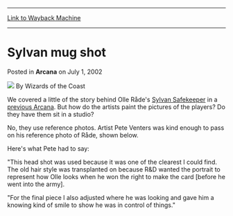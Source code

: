 
---
[Link to Wayback Machine](https://web.archive.org/web/20211201134406/https://magic.wizards.com/en/articles/archive/arcana/sylvan-mug-shot-2002-07-01)

[_metadata_:author]:- "Wizards of the Coast"
[_metadata_:description]:- "We covered a little of the story behind Olle Råde's Sylvan Safekeeper in a previous Arcana. But how do the artists paint the pictures of the players? Do they have them sit in a studio? No, they use reference photos. Artist Pete Venters was kind enough to pass on his reference photo of Råde, shown below. Here's what Pete had to say: `This head shot was used because it was one"
[_metadata_:generator]:- "Drupal 7 (http://drupal.org)"
[_metadata_:node]:- "698661"
[_metadata_:publish_date]:- "2002-07-01"
[_metadata_:source]:- "div-main-content"
[_metadata_:title]:- "Sylvan mug shot"
[_metadata_:wayback_capture_timestamp]:- "2021-12-01 13:44:06"
[_metadata_:wayback_raw_url]:- "https://web.archive.org/web/20211201134406id_/https://magic.wizards.com/en/articles/archive/arcana/sylvan-mug-shot-2002-07-01"
[_metadata_:wayback_url]:- "https://magic.wizards.com/en/articles/archive/arcana/sylvan-mug-shot-2002-07-01"
---


Sylvan mug shot
===============



 Posted in **Arcana**
 on July 1, 2002 






![](https://media.magic.wizards.com/styles/auth_small/public/images/person/wizards_author.jpg)
By Wizards of the Coast











We covered a little of the story behind Olle Råde's [Sylvan Safekeeper](https://gatherer.wizards.com/Pages/Card/Details.aspx?name=Sylvan+Safekeeper) in a [previous Arcana](http://archive.wizards.com/default.asp?x=mtgcom/arcana/113). But how do the artists paint the pictures of the players? Do they have them sit in a studio?


No, they use reference photos. Artist Pete Venters was kind enough to pass on his reference photo of Råde, shown below.


Here's what Pete had to say:


"This head shot was used because it was one of the clearest I could find. The oId hair style was transplanted on because R&D wanted the portrait to represent how Olle looks when he won the right to make the card [before he went into the army].


"For the final piece I also adjusted where he was looking and gave him a knowing kind of smile to show he was in control of things."







